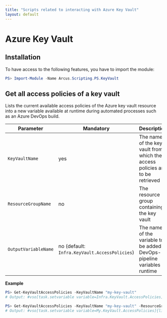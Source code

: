 ```yaml
---
title: "Scripts related to interacting with Azure Key Vault"
layout: default
---
```


# Azure Key Vault

## Installation

To have access to the following features, you have to import the module:

```powershell
PS> Import-Module -Name Arcus.Scripting.PS.KeyVault
```

## Get all access policies of a key vault

Lists the current available access policies of the Azure key vault resource into a new variable available at runtime during automated processes such as an Azure DevOps build.

| Parameter            | Mandatory                                     | Description                                                                  |
| -------------------- | --------------------------------------------- | ---------------------------------------------------------------------------- |
| `KeyVaultName`       | yes                                           | The name of the key vault from which the access policies are to be retrieved |
| `ResourceGroupName`  | no                                            | The resource group containing the key vault                                  |
| `OutputVariableName` | no (default: `Infra.KeyVault.AccessPolicies`) | The name of the variable to be added to DevOps-pipeline variables at runtime |

**Example**

```powershell
PS> Get-KeyVaultAccessPolicies -KeyVaultName "my-key-vault"
# Output: #vso[task.setvariable variable=Infra.KeyVault.AccessPolicies]{list: [{tenantId: ...,permissions: ...}]}
```

```powershell
PS> Get-KeyVaultAccessPolicies -KeyVaultName "my-key-vault" -ResourceGroupName "my-resouce-group" -OutputVariableName "My.KeyVault.AccessPolicies"
# Output: #vso[task.setvariable variable=My.KeyVault.AccessPolicies]{list: [{tenantId: ...,permissions: ...}]}
```
